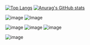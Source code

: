 [![Top Langs](https://github-readme-stats.vercel.app/api/top-langs/?username=gioerso)](https://github.com/anuraghazra/github-readme-stats)
[![Anurag's GitHub stats](https://github-readme-stats.vercel.app/api?username=gioerso)](https://github.com/anuraghazra/github-readme-stats)


![image](https://img.shields.io/badge/PostgreSQL-316192?style=for-the-badge&logo=postgresql&logoColor=white)
![Image](https://img.shields.io/badge/-MS%20SQL%20Server-blue?style=for-the-badge&logo=microsoft)

![image](https://img.shields.io/badge/.NET-512BD4?style=for-the-badge&logo=dotnet&logoColor=white)
![image](https://img.shields.io/badge/-Java-orange?style=for-the-badge&logo=java)
![image](https://img.shields.io/badge/C%23-239120?style=for-the-badge&logo=c-sharp&logoColor=white)


![image](https://img.shields.io/badge/Docker-2CA5E0?style=for-the-badge&logo=docker&logoColor=white)

